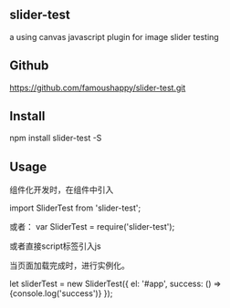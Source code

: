 ## slider-test

a using canvas javascript plugin for image slider testing


## Github

https://github.com/famoushappy/slider-test.git


## Install

npm install slider-test -S


## Usage

组件化开发时，在组件中引入

import SliderTest from 'slider-test';

或者：   var SliderTest = require('slider-test');

或者直接script标签引入js

<script src="dist/slider-test.min.js"></script>

当页面加载完成时，进行实例化。

let sliderTest = new SliderTest({
	el: '#app',
	success: () => {console.log('success')}
});
